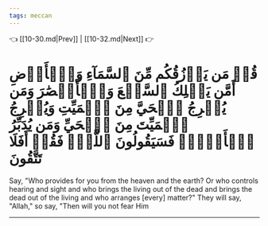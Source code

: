 ```yaml
---
tags: meccan
---
```


👈 [[10-30.md|Prev]] | [[10-32.md|Next]] 👉

# قُلۡ مَن يَرۡزُقُكُم مِّنَ ٱلسَّمَآءِ وَٱلۡأَرۡضِ أَمَّن يَمۡلِكُ ٱلسَّمۡعَ وَٱلۡأَبۡصَٰرَ وَمَن يُخۡرِجُ ٱلۡحَيَّ مِنَ ٱلۡمَيِّتِ وَيُخۡرِجُ ٱلۡمَيِّتَ مِنَ ٱلۡحَيِّ وَمَن يُدَبِّرُ ٱلۡأَمۡرَۚ فَسَيَقُولُونَ ٱللَّهُۚ فَقُلۡ أَفَلَا تَتَّقُونَ

Say, "Who provides for you from the heaven and the earth? Or who controls hearing and sight and who brings the living out of the dead and brings the dead out of the living and who arranges [every] matter?" They will say, "Allah," so say, "Then will you not fear Him

---

